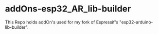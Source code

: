 # addOns-esp32_AR_lib-builder
This Repo holds addOn's used for my fork of Espressif's "esp32-arduino-lib-builder".
